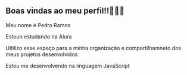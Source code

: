 ## Boas vindas ao meu perfil!!🖤🤍🦅

Meu nome é Pedro Ramos

Estoun estudando na Alura

Ultilizo esse espaço para a minha organização e compartilhamneto dos meus projetos desenvolvidos

Estou me desenvolvendo na linguagem JavaScript
